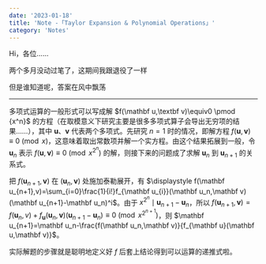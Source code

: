 ```yaml
---
date: '2023-01-18'
title: 'Note -「Taylor Expansion & Polynomial Operations」'
category: 'Notes'
---
```


Hi，各位……

两个多月没动过笔了，这期间我跟退役了一样

但是谁知道呢，答案在风中飘荡

---

多项式运算的一般形式可以写成解 $f(\mathbf u,\textbf v)\equiv0 \pmod {x^n}$ 的方程（在取模意义下研究主要是很多多项式算子会导出无穷项的结果……），其中 $\mathbf u$、$\mathbf v$ 代表两个多项式。先研究 $n=1$ 时的情况，即解方程 $f(\mathbf u,\mathbf v)\equiv0\pmod x$，这意味着取出常数项并解一个实方程。由这个结果拓展到一般，令 $\mathbf u_n$ 表示 $f(\mathbf u,\mathbf v)\equiv 0\pmod {x^{2^{n}}}$ 的解，则接下来的问题成了求解 $\mathbf u_n$ 到 $\mathbf u_{n+1}$ 的关系式。

把 $f(\mathbf u_{n+1},\mathbf v)$ 在 $(\mathbf u_n,\mathbf v)$ 处施加泰勒展开，有 $\displaystyle f(\mathbf u_{n+1},v)=\sum_{i=0}\frac{1}{i!}f_{\mathbf u_{i}}(\mathbf u_n,\mathbf v)(\mathbf u_{n+1}-\mathbf u_n)^i$。由于 $x^{2^n} \mid \mathbf u_{n+1}-\mathbf u_n$，所以 $f(\mathbf u_{n+1},\mathbf v)=f(\mathbf u_n,v)+f_{\mathbf u}(\mathbf u_n,\mathbf v)(\mathbf u_{n+1}-\mathbf u_n)\equiv 0 \pmod {x^{2^{n+1}}}$，则 $\mathbf u_{n+1}=\mathbf u_n-\frac{f(\mathbf u_n,\mathbf v)}{f_{\mathbf u}(\mathbf u,\mathbf v)}$。

实际解题的步骤就是聪明地定义好 $f$ 后套上结论得到可以运算的递推式啦。
